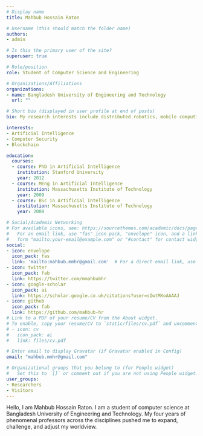 ```yaml
---
# Display name
title: Mahbub Hossain Raton

# Username (this should match the folder name)
authors:
- admin

# Is this the primary user of the site?
superuser: true

# Role/position
role: Student of Computer Science and Engineering

# Organizations/Affiliations
organizations:
- name: Bangladesh University of Engineering and Technology
  url: ""

# Short bio (displayed in user profile at end of posts)
bio: My research interests include distributed robotics, mobile computing and programmable matter.

interests:
- Artificial Intelligence
- Computer Security
- Blockchain

education:
  courses:
  - course: PhD in Artificial Intelligence
    institution: Stanford University
    year: 2012
  - course: MEng in Artificial Intelligence
    institution: Massachusetts Institute of Technology
    year: 2009
  - course: BSc in Artificial Intelligence
    institution: Massachusetts Institute of Technology
    year: 2008

# Social/Academic Networking
# For available icons, see: https://sourcethemes.com/academic/docs/page-builder/#icons
#   For an email link, use "fas" icon pack, "envelope" icon, and a link in the
#   form "mailto:your-email@example.com" or "#contact" for contact widget.
social:
- icon: envelope
  icon_pack: fas
  link: 'mailto:mahbub.mmhr@gmail.com'  # For a direct email link, use "mailto:test@example.org".
- icon: twitter
  icon_pack: fab
  link: https://twitter.com/mmahbubhr
- icon: google-scholar
  icon_pack: ai
  link: https://scholar.google.co.uk/citations?user=sIwtMXoAAAAJ
- icon: github
  icon_pack: fab
  link: https://github.com/mahbub-hr
# Link to a PDF of your resume/CV from the About widget.
# To enable, copy your resume/CV to `static/files/cv.pdf` and uncomment the lines below.
# - icon: cv
#   icon_pack: ai
#   link: files/cv.pdf

# Enter email to display Gravatar (if Gravatar enabled in Config)
email: "mahbub.mmhr@gmail.com"

# Organizational groups that you belong to (for People widget)
#   Set this to `[]` or comment out if you are not using People widget.
user_groups:
- Researchers
- Visitors
---
```


Hello, I am Mahbub Hossain Raton. I am a student of computer science at Bangladesh University of Engineering and Technology. My four years of phenomenal professors across the disciplines pushed me to expand, challenge, and adjust my worldview.
